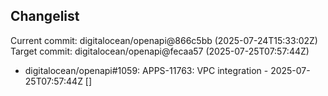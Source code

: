## Changelist

Current commit: digitalocean/openapi@866c5bb (2025-07-24T15:33:02Z)
Target commit: digitalocean/openapi@fecaa57 (2025-07-25T07:57:44Z)

* digitalocean/openapi#1059: APPS-11763: VPC integration - 2025-07-25T07:57:44Z []
